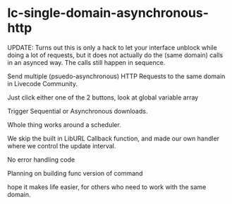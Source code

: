 # lc-single-domain-asynchronous-http
UPDATE: Turns out this is only a hack to let your interface unblock while doing a lot of requests, but it does not actually do the (same domain) calls in an asynced way.  The calls still happen in sequence.

Send multiple (psuedo-asynchronous) HTTP Requests to the same domain in Livecode Community.

Just click either one of the 2 buttons, look at global variable array 

Trigger Sequential or Asynchronous downloads.

Whole thing works around a scheduler.

We skip the built in LibURL Callback function, and made our own handler where we control the update interval.

No error handling code

Planning on building func version of command

hope it makes life easier, for others who need to work with the same domain.
